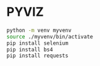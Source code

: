 # PYVIZ

```bash
python -m venv myvenv
source ./myvenv/bin/activate
pip install selenium
pip install bs4
pip install requests
```
